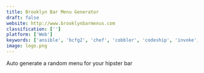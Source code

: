 ```yaml
---
title: Brooklyn Bar Menu Generator
draft: false 
website: http://www.brooklynbarmenus.com
classification: ['']
platform: ['Web']
keywords: ['ansible', 'bcfg2', 'chef', 'cobbler', 'codeship', 'invoke', 'mina', 'packer', 'pallet', 'propellor', 'rancher', 'replika', 'rundeck', 'salt', 'terraform', 'xcode']
image: logo.png
---
```

Auto generate a random menu for your hipster bar